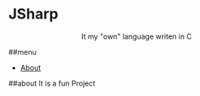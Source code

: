 # JSharp
<p align="center"> It my "own" language writen in C
    <br> 
</p>

##menu
- [About](#about)

##about
It is a fun Project
